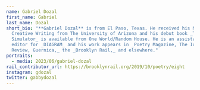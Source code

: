 ```yaml
---
name: Gabriel Dozal
first_name: Gabriel
last_name: Dozal
short_bio: "**Gabriel Dozal** is from El Paso, Texas. He received his MFA in
  Creative Writing from The University of Arizona and his debut book _The Border
  Simulator_ is available from One World/Random House. He is an assistant poetry
  editor for _DIAGRAM_ and his work appears in _Poetry Magazine, The Iowa
  Review, Guernica,_ the _Brooklyn Rail,_ and elsewhere."
portraits:
  - media: 2023/06/gabriel-dozal
rail_contributor_url: https://brooklynrail.org/2019/10/poetry/eight
instagram: gdozal
twitter: gabbydozal
---
```

